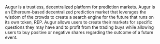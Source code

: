 Augur is a trustless, decentralized platform for prediction markets. Augur is an Ethereum-based decentralized prediction market that leverages the wisdom of the crowds to create a search engine for the future that runs on its own token, REP. Augur allows users to create their markets for specific questions they may have and to profit from the trading buys while allowing users to buy positive or negative shares regarding the outcome of a future event.